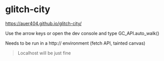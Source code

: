# glitch-city
https://auer404.github.io/glitch-city/

Use the arrow keys or open the dev console and type GC_API.auto_walk()

Needs to be run in a http:// environment (fetch API, tainted canvas)
> Localhost will be just fine
